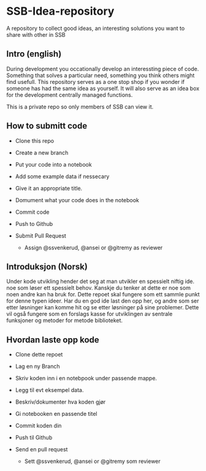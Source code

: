 # SSB-Idea-repository
A repository to collect good ideas, an interesting solutions you want to share with other in SSB

## Intro (english)
During development you occationally develop an interessting piece of code. Something that solves a particular need, something you think others might find usefull. This repository serves as a one stop shop if you wonder if someone has had the same idea as yourself. It will also serve as an idea box for the development centrally managed functions.

This is a private repo so only members of SSB can view it.

## How to submitt code
* Clone this repo
* Create a new branch
* Put your code into a notebook
* Add some example data if nessecary
* Give it an appropriate title. 
* Domument what your code does in the notebook

* Commit code
* Push to Github
* Submit Pull Request
    * Assign @ssvenkerud, @ansei or  @gitremy as reviewer
    

## Introduksjon (Norsk)

Under kode utvikling hender det seg at man utvikler en spessielt niftig ide. noe som løser ett spessielt behov. Kanskje du tenker at dette er noe som noen andre kan ha bruk for. Dette repoet skal fungere som ett sammle punkt for denne typen ideer. Har du en god ide last den opp her, og andre som ser etter løsninger kan komme hit og se etter løsninger på sine problemer. Dette vil også fungere som en forslags kasse for utviklingen av sentrale funksjoner og metoder for metode biblioteket.

## Hvordan laste opp kode

* Clone dette repoet
* Lag en ny Branch
* Skriv koden inn i en notebpook under passende mappe.
* Legg til evt eksempel data.
* Beskriv/dokumenter hva koden gjør
* Gi notebooken en passende titel

* Commit koden din
* Push til Github
* Send en pull request
    * Sett @ssvenkerud, @ansei or  @gitremy som reviewer
